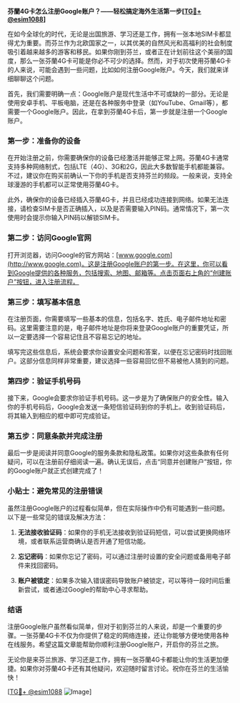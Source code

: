 **芬蘭4G卡怎么注册Google账户？——轻松搞定海外生活第一步[[TG💪+ @esim1088](https://t.me/s/esim1088)]**

在如今全球化的时代，无论是出国旅游、学习还是工作，拥有一张本地SIM卡都显得尤为重要。而芬兰作为北欧国家之一，以其优美的自然风光和高福利的社会制度吸引着越来越多的游客和移民。如果你刚到芬兰，或者正在计划前往这个美丽的国度，那么一张芬蘭4G卡可能是你必不可少的选择。然而，对于初次使用芬蘭4G卡的人来说，可能会遇到一些问题，比如如何注册Google账户。今天，我们就来详细聊聊这个问题。

首先，我们需要明确一点：Google账户是现代生活中不可或缺的一部分。无论是使用安卓手机、平板电脑，还是在各种服务中登录（如YouTube、Gmail等），都需要一个Google账户。因此，在拿到芬蘭4G卡后，第一步就是注册一个Google账户。

### 第一步：准备你的设备

在开始注册之前，你需要确保你的设备已经激活并能够正常上网。芬蘭4G卡通常支持多种网络制式，包括LTE（4G）、3G和2G，因此大多数智能手机都能兼容。不过，建议你在购买前确认一下你的手机是否支持芬兰的频段。一般来说，支持全球漫游的手机都可以正常使用芬蘭4G卡。

此外，确保你的设备已经插入芬蘭4G卡，并且已经成功连接到网络。如果无法连接，请检查SIM卡是否正确插入，以及是否需要输入PIN码。通常情况下，第一次使用时会提示你输入PIN码以解锁SIM卡。

### 第二步：访问Google官网

打开浏览器，访问Google的官方网站：[www.google.com](http://www.google.com)。这是注册Google账户的第一步。在这里，你可以看到Google提供的各种服务，包括搜索、地图、邮箱等。点击页面右上角的“创建账户”按钮，进入注册流程。

### 第三步：填写基本信息

在注册页面，你需要填写一些基本的信息，包括名字、姓氏、电子邮件地址和密码。这里需要注意的是，电子邮件地址是你将来登录Google账户的重要凭证，所以一定要选择一个容易记住且不容易忘记的地址。

填写完这些信息后，系统会要求你设置安全问题和答案，以便在忘记密码时找回账户。这部分信息同样非常重要，建议选择一些容易回忆但不易被他人猜到的问题。

### 第四步：验证手机号码

接下来，Google会要求你验证手机号码。这一步是为了确保账户的安全性。输入你的手机号码后，Google会发送一条短信验证码到你的手机上。收到验证码后，将其输入到相应的框中即可完成验证。

### 第五步：同意条款并完成注册

最后一步是阅读并同意Google的服务条款和隐私政策。如果你对这些条款有任何疑问，可以在注册前仔细阅读一遍。确认无误后，点击“同意并创建账户”按钮，你的Google账户就正式创建完成了！

### 小贴士：避免常见的注册错误

虽然注册Google账户的过程看似简单，但在实际操作中仍有可能遇到一些问题。以下是一些常见的错误及解决方法：

1. **无法接收验证码**：如果你的手机无法接收到验证码短信，可以尝试更换网络环境，或者联系运营商确认是否开通了短信功能。
   
2. **忘记密码**：如果你忘记了密码，可以通过注册时设置的安全问题或备用电子邮件来找回密码。

3. **账户被锁定**：如果多次输入错误密码导致账户被锁定，可以等待一段时间后重新尝试，或者通过Google的帮助中心寻求帮助。

### 结语

注册Google账户虽然看似简单，但对于初到芬兰的人来说，却是一个重要的步骤。一张芬蘭4G卡不仅为你提供了稳定的网络连接，还让你能够方便地使用各种在线服务。希望这篇文章能帮助你顺利注册Google账户，开启你的芬兰之旅。

无论你是来芬兰旅游、学习还是工作，拥有一张芬蘭4G卡都能让你的生活更加便捷。如果你对芬蘭4G卡还有其他疑问，欢迎随时留言讨论。祝你在芬兰的生活愉快！

[[TG💪+ @esim1088](https://t.me/s/esim1088) ![Image](https://i.postimg.cc/4NQfJmqS/Snipaste-2025-05-13-00-14-12.png)]